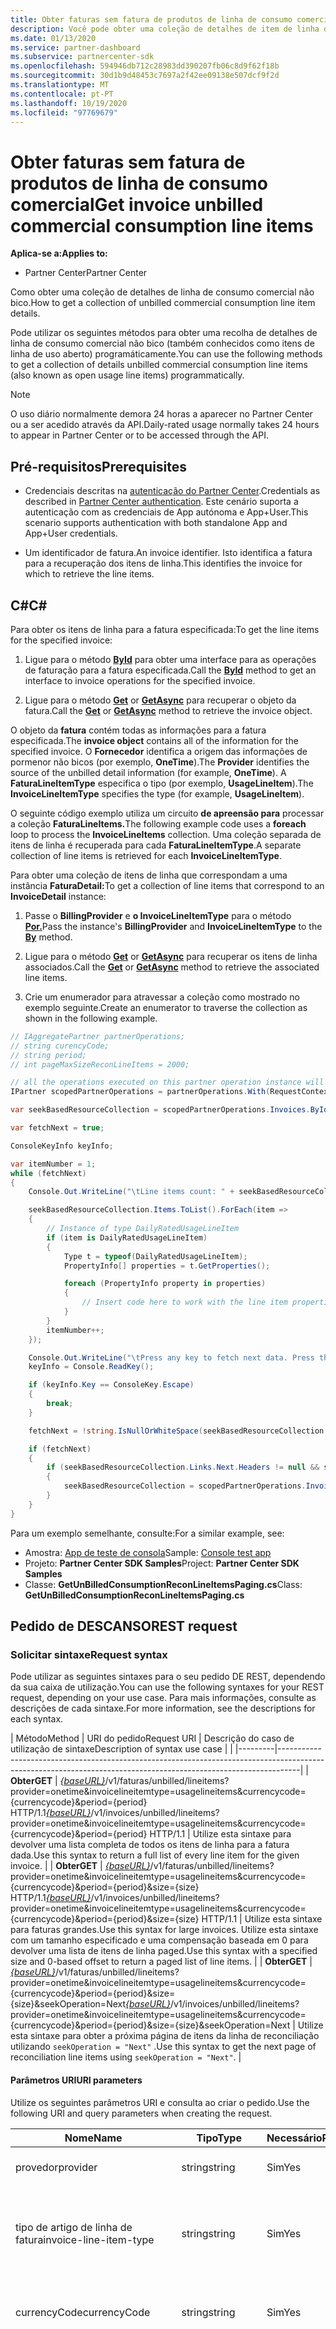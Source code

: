 ```yaml
---
title: Obter faturas sem fatura de produtos de linha de consumo comercial
description: Você pode obter uma coleção de detalhes de item de linha de consumo comercial não faturado para uma fatura especificada usando as APIs do Partner Center.
ms.date: 01/13/2020
ms.service: partner-dashboard
ms.subservice: partnercenter-sdk
ms.openlocfilehash: 594946db712c28983dd390207fb06c8d9f62f18b
ms.sourcegitcommit: 30d1b9d48453c7697a2f42ee09138e507dcf9f2d
ms.translationtype: MT
ms.contentlocale: pt-PT
ms.lasthandoff: 10/19/2020
ms.locfileid: "97769679"
---
```

# <a name="get-invoice-unbilled-commercial-consumption-line-items"></a><span data-ttu-id="2bc8c-103">Obter faturas sem fatura de produtos de linha de consumo comercial</span><span class="sxs-lookup"><span data-stu-id="2bc8c-103">Get invoice unbilled commercial consumption line items</span></span>

<span data-ttu-id="2bc8c-104">**Aplica-se a:**</span><span class="sxs-lookup"><span data-stu-id="2bc8c-104">**Applies to:**</span></span>

- <span data-ttu-id="2bc8c-105">Partner Center</span><span class="sxs-lookup"><span data-stu-id="2bc8c-105">Partner Center</span></span>

<span data-ttu-id="2bc8c-106">Como obter uma coleção de detalhes de linha de consumo comercial não bico.</span><span class="sxs-lookup"><span data-stu-id="2bc8c-106">How to get a collection of unbilled commercial consumption line item details.</span></span>

<span data-ttu-id="2bc8c-107">Pode utilizar os seguintes métodos para obter uma recolha de detalhes de linha de consumo comercial não bico (também conhecidos como itens de linha de uso aberto) programáticamente.</span><span class="sxs-lookup"><span data-stu-id="2bc8c-107">You can use the following methods to get a collection of details unbilled commercial consumption line items (also known as open usage line items) programmatically.</span></span>

>[!NOTE]
><span data-ttu-id="2bc8c-108">O uso diário normalmente demora 24 horas a aparecer no Partner Center ou a ser acedido através da API.</span><span class="sxs-lookup"><span data-stu-id="2bc8c-108">Daily-rated usage normally takes 24 hours to appear in Partner Center or to be accessed through the API.</span></span>

## <a name="prerequisites"></a><span data-ttu-id="2bc8c-109">Pré-requisitos</span><span class="sxs-lookup"><span data-stu-id="2bc8c-109">Prerequisites</span></span>

- <span data-ttu-id="2bc8c-110">Credenciais descritas na [autenticação do Partner Center](partner-center-authentication.md).</span><span class="sxs-lookup"><span data-stu-id="2bc8c-110">Credentials as described in [Partner Center authentication](partner-center-authentication.md).</span></span> <span data-ttu-id="2bc8c-111">Este cenário suporta a autenticação com as credenciais de App autónoma e App+User.</span><span class="sxs-lookup"><span data-stu-id="2bc8c-111">This scenario supports authentication with both standalone App and App+User credentials.</span></span>

- <span data-ttu-id="2bc8c-112">Um identificador de fatura.</span><span class="sxs-lookup"><span data-stu-id="2bc8c-112">An invoice identifier.</span></span> <span data-ttu-id="2bc8c-113">Isto identifica a fatura para a recuperação dos itens de linha.</span><span class="sxs-lookup"><span data-stu-id="2bc8c-113">This identifies the invoice for which to retrieve the line items.</span></span>

## <a name="c"></a><span data-ttu-id="2bc8c-114">C\#</span><span class="sxs-lookup"><span data-stu-id="2bc8c-114">C\#</span></span>

<span data-ttu-id="2bc8c-115">Para obter os itens de linha para a fatura especificada:</span><span class="sxs-lookup"><span data-stu-id="2bc8c-115">To get the line items for the specified invoice:</span></span>

1. <span data-ttu-id="2bc8c-116">Ligue para o método [**ById**](/dotnet/api/microsoft.store.partnercenter.invoices.iinvoicecollection.byid) para obter uma interface para as operações de faturação para a fatura especificada.</span><span class="sxs-lookup"><span data-stu-id="2bc8c-116">Call the [**ById**](/dotnet/api/microsoft.store.partnercenter.invoices.iinvoicecollection.byid) method to get an interface to invoice operations for the specified invoice.</span></span>

2. <span data-ttu-id="2bc8c-117">Ligue para o método [**Get**](/dotnet/api/microsoft.store.partnercenter.invoices.iinvoice.get) or [**GetAsync**](/dotnet/api/microsoft.store.partnercenter.invoices.iinvoice.getasync) para recuperar o objeto da fatura.</span><span class="sxs-lookup"><span data-stu-id="2bc8c-117">Call the [**Get**](/dotnet/api/microsoft.store.partnercenter.invoices.iinvoice.get) or [**GetAsync**](/dotnet/api/microsoft.store.partnercenter.invoices.iinvoice.getasync) method to retrieve the invoice object.</span></span>

<span data-ttu-id="2bc8c-118">O objeto da **fatura** contém todas as informações para a fatura especificada.</span><span class="sxs-lookup"><span data-stu-id="2bc8c-118">The **invoice object** contains all of the information for the specified invoice.</span></span> <span data-ttu-id="2bc8c-119">O **Fornecedor** identifica a origem das informações de pormenor não bicos (por exemplo, **OneTime**).</span><span class="sxs-lookup"><span data-stu-id="2bc8c-119">The **Provider** identifies the source of the unbilled detail information (for example, **OneTime**).</span></span> <span data-ttu-id="2bc8c-120">A **FaturaLineItemType** especifica o tipo (por exemplo, **UsageLineItem**).</span><span class="sxs-lookup"><span data-stu-id="2bc8c-120">The **InvoiceLineItemType** specifies the type (for example, **UsageLineItem**).</span></span>

<span data-ttu-id="2bc8c-121">O seguinte código exemplo utiliza um circuito **de apreensão para** processar a coleção **FaturaLineItems.**</span><span class="sxs-lookup"><span data-stu-id="2bc8c-121">The following example code uses a **foreach** loop to process the **InvoiceLineItems** collection.</span></span> <span data-ttu-id="2bc8c-122">Uma coleção separada de itens de linha é recuperada para cada **FaturaLineItemType**.</span><span class="sxs-lookup"><span data-stu-id="2bc8c-122">A separate collection of line items is retrieved for each **InvoiceLineItemType**.</span></span>

<span data-ttu-id="2bc8c-123">Para obter uma coleção de itens de linha que correspondam a uma instância **FaturaDetail:**</span><span class="sxs-lookup"><span data-stu-id="2bc8c-123">To get a collection of line items that correspond to an **InvoiceDetail** instance:</span></span>

1. <span data-ttu-id="2bc8c-124">Passe o **BillingProvider** e **o InvoiceLineItemType** para o método [**Por.**](/dotnet/api/microsoft.store.partnercenter.invoices.iinvoice.by)</span><span class="sxs-lookup"><span data-stu-id="2bc8c-124">Pass the instance's **BillingProvider** and **InvoiceLineItemType** to the [**By**](/dotnet/api/microsoft.store.partnercenter.invoices.iinvoice.by) method.</span></span>

2. <span data-ttu-id="2bc8c-125">Ligue para o método [**Get**](/dotnet/api/microsoft.store.partnercenter.invoices.iinvoice.get) or [**GetAsync**](/dotnet/api/microsoft.store.partnercenter.invoices.iinvoice.getasync) para recuperar os itens de linha associados.</span><span class="sxs-lookup"><span data-stu-id="2bc8c-125">Call the [**Get**](/dotnet/api/microsoft.store.partnercenter.invoices.iinvoice.get) or [**GetAsync**](/dotnet/api/microsoft.store.partnercenter.invoices.iinvoice.getasync) method to retrieve the associated line items.</span></span>
3. <span data-ttu-id="2bc8c-126">Crie um enumerador para atravessar a coleção como mostrado no exemplo seguinte.</span><span class="sxs-lookup"><span data-stu-id="2bc8c-126">Create an enumerator to traverse the collection as shown in the following example.</span></span>

``` csharp
// IAggregatePartner partnerOperations;
// string curencyCode;
// string period;
// int pageMaxSizeReconLineItems = 2000;

// all the operations executed on this partner operation instance will share the same correlation Id but will differ in request Id
IPartner scopedPartnerOperations = partnerOperations.With(RequestContextFactory.Instance.Create(Guid.NewGuid()));

var seekBasedResourceCollection = scopedPartnerOperations.Invoices.ById("unbilled").By("onetime", "usagelineitems", curencyCode, period, pageMaxSizeReconLineItems).Get();

var fetchNext = true;

ConsoleKeyInfo keyInfo;

var itemNumber = 1;
while (fetchNext)
{
    Console.Out.WriteLine("\tLine items count: " + seekBasedResourceCollection.Items.Count());

    seekBasedResourceCollection.Items.ToList().ForEach(item =>
    {
        // Instance of type DailyRatedUsageLineItem
        if (item is DailyRatedUsageLineItem)
        {
            Type t = typeof(DailyRatedUsageLineItem);
            PropertyInfo[] properties = t.GetProperties();

            foreach (PropertyInfo property in properties)
            {
                // Insert code here to work with the line item properties
            }
        }
        itemNumber++;
    });

    Console.Out.WriteLine("\tPress any key to fetch next data. Press the Escape (Esc) key to quit: \n");
    keyInfo = Console.ReadKey();

    if (keyInfo.Key == ConsoleKey.Escape)
    {
        break;
    }

    fetchNext = !string.IsNullOrWhiteSpace(seekBasedResourceCollection.ContinuationToken);

    if (fetchNext)
    {
        if (seekBasedResourceCollection.Links.Next.Headers != null && seekBasedResourceCollection.Links.Next.Headers.Any())
        {
            seekBasedResourceCollection = scopedPartnerOperations.Invoices.ById("unbilled").By("onetime", "usagelineitems", curencyCode, period, pageMaxSizeReconLineItems).Seek(seekBasedResourceCollection.ContinuationToken, SeekOperation.Next);
        }
    }
}
```

<span data-ttu-id="2bc8c-127">Para um exemplo semelhante, consulte:</span><span class="sxs-lookup"><span data-stu-id="2bc8c-127">For a similar example, see:</span></span>

- <span data-ttu-id="2bc8c-128">Amostra: [App de teste de consola](console-test-app.md)</span><span class="sxs-lookup"><span data-stu-id="2bc8c-128">Sample: [Console test app](console-test-app.md)</span></span>
- <span data-ttu-id="2bc8c-129">Projeto: **Partner Center SDK Samples**</span><span class="sxs-lookup"><span data-stu-id="2bc8c-129">Project: **Partner Center SDK Samples**</span></span>
- <span data-ttu-id="2bc8c-130">Classe: **GetUnBilledConsumptionReconLineItemsPaging.cs**</span><span class="sxs-lookup"><span data-stu-id="2bc8c-130">Class: **GetUnBilledConsumptionReconLineItemsPaging.cs**</span></span>

## <a name="rest-request"></a><span data-ttu-id="2bc8c-131">Pedido de DESCANSO</span><span class="sxs-lookup"><span data-stu-id="2bc8c-131">REST request</span></span>

### <a name="request-syntax"></a><span data-ttu-id="2bc8c-132">Solicitar sintaxe</span><span class="sxs-lookup"><span data-stu-id="2bc8c-132">Request syntax</span></span>

<span data-ttu-id="2bc8c-133">Pode utilizar as seguintes sintaxes para o seu pedido DE REST, dependendo da sua caixa de utilização.</span><span class="sxs-lookup"><span data-stu-id="2bc8c-133">You can use the following syntaxes for your REST request, depending on your use case.</span></span> <span data-ttu-id="2bc8c-134">Para mais informações, consulte as descrições de cada sintaxe.</span><span class="sxs-lookup"><span data-stu-id="2bc8c-134">For more information, see the descriptions for each syntax.</span></span>

 | <span data-ttu-id="2bc8c-135">Método</span><span class="sxs-lookup"><span data-stu-id="2bc8c-135">Method</span></span>  | <span data-ttu-id="2bc8c-136">URI do pedido</span><span class="sxs-lookup"><span data-stu-id="2bc8c-136">Request URI</span></span>         | <span data-ttu-id="2bc8c-137">Descrição do caso de utilização de sintaxe</span><span class="sxs-lookup"><span data-stu-id="2bc8c-137">Description of syntax use case</span></span> |                                                                                                                                            |
|---------|-----------------------------------------------------------------------------------------------------------------------------------------------------------------|
| <span data-ttu-id="2bc8c-138">**Obter**</span><span class="sxs-lookup"><span data-stu-id="2bc8c-138">**GET**</span></span> | <span data-ttu-id="2bc8c-139">[*{baseURL}*](partner-center-rest-urls.md)/v1/faturas/unbilled/lineitems?provider=onetime&invoicelineitemtype=usagelineitems&currencycode={currencycode}&period={period} HTTP/1.1</span><span class="sxs-lookup"><span data-stu-id="2bc8c-139">[*{baseURL}*](partner-center-rest-urls.md)/v1/invoices/unbilled/lineitems?provider=onetime&invoicelineitemtype=usagelineitems&currencycode={currencycode}&period={period} HTTP/1.1</span></span>                              | <span data-ttu-id="2bc8c-140">Utilize esta sintaxe para devolver uma lista completa de todos os itens de linha para a fatura dada.</span><span class="sxs-lookup"><span data-stu-id="2bc8c-140">Use this syntax to return a full list of every line item for the given invoice.</span></span> |
| <span data-ttu-id="2bc8c-141">**Obter**</span><span class="sxs-lookup"><span data-stu-id="2bc8c-141">**GET**</span></span> | <span data-ttu-id="2bc8c-142">[*{baseURL}*](partner-center-rest-urls.md)/v1/faturas/unbilled/lineitems?provider=onetime&invoicelineitemtype=usagelineitems&currencycode={currencycode}&period={period}&size={size} HTTP/1.1</span><span class="sxs-lookup"><span data-stu-id="2bc8c-142">[*{baseURL}*](partner-center-rest-urls.md)/v1/invoices/unbilled/lineitems?provider=onetime&invoicelineitemtype=usagelineitems&currencycode={currencycode}&period={period}&size={size} HTTP/1.1</span></span>  | <span data-ttu-id="2bc8c-143">Utilize esta sintaxe para faturas grandes.</span><span class="sxs-lookup"><span data-stu-id="2bc8c-143">Use this syntax for large invoices.</span></span> <span data-ttu-id="2bc8c-144">Utilize esta sintaxe com um tamanho especificado e uma compensação baseada em 0 para devolver uma lista de itens de linha paged.</span><span class="sxs-lookup"><span data-stu-id="2bc8c-144">Use this syntax with a specified size and 0-based offset to return a paged list of line items.</span></span> |
| <span data-ttu-id="2bc8c-145">**Obter**</span><span class="sxs-lookup"><span data-stu-id="2bc8c-145">**GET**</span></span> | <span data-ttu-id="2bc8c-146">[*{baseURL}*](partner-center-rest-urls.md)/v1/faturas/unbilled/lineitems?provider=onetime&invoicelineitemtype=usagelineitems&currencycode={currencycode}&period={period}&size={size}&seekOperation=Next</span><span class="sxs-lookup"><span data-stu-id="2bc8c-146">[*{baseURL}*](partner-center-rest-urls.md)/v1/invoices/unbilled/lineitems?provider=onetime&invoicelineitemtype=usagelineitems&currencycode={currencycode}&period={period}&size={size}&seekOperation=Next</span></span>                               | <span data-ttu-id="2bc8c-147">Utilize esta sintaxe para obter a próxima página de itens da linha de reconciliação utilizando `seekOperation = "Next"` .</span><span class="sxs-lookup"><span data-stu-id="2bc8c-147">Use this syntax to get the next page of reconciliation line items using `seekOperation = "Next"`.</span></span> |

#### <a name="uri-parameters"></a><span data-ttu-id="2bc8c-148">Parâmetros URI</span><span class="sxs-lookup"><span data-stu-id="2bc8c-148">URI parameters</span></span>

<span data-ttu-id="2bc8c-149">Utilize os seguintes parâmetros URI e consulta ao criar o pedido.</span><span class="sxs-lookup"><span data-stu-id="2bc8c-149">Use the following URI and query parameters when creating the request.</span></span>

| <span data-ttu-id="2bc8c-150">Nome</span><span class="sxs-lookup"><span data-stu-id="2bc8c-150">Name</span></span>                   | <span data-ttu-id="2bc8c-151">Tipo</span><span class="sxs-lookup"><span data-stu-id="2bc8c-151">Type</span></span>   | <span data-ttu-id="2bc8c-152">Necessário</span><span class="sxs-lookup"><span data-stu-id="2bc8c-152">Required</span></span> | <span data-ttu-id="2bc8c-153">Descrição</span><span class="sxs-lookup"><span data-stu-id="2bc8c-153">Description</span></span>                                                                     |
|------------------------|--------|----------|---------------------------------------------------------------------------------|
| <span data-ttu-id="2bc8c-154">provedor</span><span class="sxs-lookup"><span data-stu-id="2bc8c-154">provider</span></span>               | <span data-ttu-id="2bc8c-155">string</span><span class="sxs-lookup"><span data-stu-id="2bc8c-155">string</span></span> | <span data-ttu-id="2bc8c-156">Sim</span><span class="sxs-lookup"><span data-stu-id="2bc8c-156">Yes</span></span>      | <span data-ttu-id="2bc8c-157">O fornecedor: "**OneTime**".</span><span class="sxs-lookup"><span data-stu-id="2bc8c-157">The provider: "**OneTime**".</span></span>                                                |
| <span data-ttu-id="2bc8c-158">tipo de artigo de linha de fatura</span><span class="sxs-lookup"><span data-stu-id="2bc8c-158">invoice-line-item-type</span></span> | <span data-ttu-id="2bc8c-159">string</span><span class="sxs-lookup"><span data-stu-id="2bc8c-159">string</span></span> | <span data-ttu-id="2bc8c-160">Sim</span><span class="sxs-lookup"><span data-stu-id="2bc8c-160">Yes</span></span>      | <span data-ttu-id="2bc8c-161">O tipo de detalhe de fatura: "**UsageLineItems**", "**UsageLineItems**".</span><span class="sxs-lookup"><span data-stu-id="2bc8c-161">The type of invoice detail: "**UsageLineItems**", "**UsageLineItems**".</span></span>               |
| <span data-ttu-id="2bc8c-162">currencyCode</span><span class="sxs-lookup"><span data-stu-id="2bc8c-162">currencyCode</span></span>           | <span data-ttu-id="2bc8c-163">string</span><span class="sxs-lookup"><span data-stu-id="2bc8c-163">string</span></span> | <span data-ttu-id="2bc8c-164">Sim</span><span class="sxs-lookup"><span data-stu-id="2bc8c-164">Yes</span></span>      | <span data-ttu-id="2bc8c-165">O código cambial para os itens de linha não bico.</span><span class="sxs-lookup"><span data-stu-id="2bc8c-165">The currency code for the unbilled line items.</span></span>                                  |
| <span data-ttu-id="2bc8c-166">period</span><span class="sxs-lookup"><span data-stu-id="2bc8c-166">period</span></span>                 | <span data-ttu-id="2bc8c-167">string</span><span class="sxs-lookup"><span data-stu-id="2bc8c-167">string</span></span> | <span data-ttu-id="2bc8c-168">Sim</span><span class="sxs-lookup"><span data-stu-id="2bc8c-168">Yes</span></span>      | <span data-ttu-id="2bc8c-169">O período de reconhecimento não bico (por exemplo: **atual,** **anterior).**</span><span class="sxs-lookup"><span data-stu-id="2bc8c-169">The period for unbilled recon (for example: **current**, **previous**).</span></span><br/><br/><span data-ttu-id="2bc8c-170">**Anterior** – se o ciclo de faturação for 01/01/2020 – 01/31/2020 então, muito provavelmente que a sua fatura seja gerada entre 02/06/2020 e 02/08/2020 tempo UTC.</span><span class="sxs-lookup"><span data-stu-id="2bc8c-170">**Previous** – if the billing cycle is 01/01/2020 – 01/31/2020 then, most likely that your invoice is generated between 02/06/2020 and 02/08/2020 UTC time.</span></span> <span data-ttu-id="2bc8c-171">Se precisar de consultar os seus dados de utilização não faturados do ciclo de faturação (01/01/2020 – 01/31/2020) em qualquer momento entre 02/01/2020 e a data gerada pela fatura (que é entre 02/06/2020 e 02/08/2020 UTC), então o tempo gerado pela fatura (que é entre 02/06/2020 e 02/02/2020 UTC), então o tempo de fatura (que é entre 02/06/2020 e 02/02/020 UTC), então o tempo de 02/06/2020 e 02/02/020 UTC), então, então, entre 02/06/2020 e 02/02/020 UTC, então, então, o tempo de 02/06/2020 e 02/08/2020 UTC, então, então, o tempo de 02/06/2020 e 02/0 tem de escolher o Período como "Anterior".</span><span class="sxs-lookup"><span data-stu-id="2bc8c-171">If you need to query your unbilled usage data of the billing cycle (01/01/2020 – 01/31/2020) on any time between 02/01/2020 and the invoice-generated date (which is between 02/06/2020 and 02/08/2020 UTC time), then, you need to choose Period as "Previous".</span></span><br/><br/><span data-ttu-id="2bc8c-172">**Corrente** – se o ciclo de faturação for 01/01/2020 – 01/31/2020 então, muito provavelmente que a sua fatura seja gerada entre 02/06/2020 e 02/08/2020 tempo UTC.</span><span class="sxs-lookup"><span data-stu-id="2bc8c-172">**Current** – if the billing cycle is 01/01/2020 – 01/31/2020 then, most likely that your invoice is generated between 02/06/2020 and 02/08/2020 UTC time.</span></span> <span data-ttu-id="2bc8c-173">Se precisar de consultar os dados de utilização não faturados do ciclo de faturação (01/01/2020 – 01/31/2020) em qualquer momento entre 01/01/2020 e 01/31/2020, que está dentro do seu ciclo de faturação, então tem de escolher o Período como "Corrente".</span><span class="sxs-lookup"><span data-stu-id="2bc8c-173">If you need to query your unbilled usage data of the billing cycle (01/01/2020 – 01/31/2020) on any time between 01/01/2020 and 01/31/2020 which is within your billing cycle, then, you need to choose Period as "Current".</span></span> |
| <span data-ttu-id="2bc8c-174">size</span><span class="sxs-lookup"><span data-stu-id="2bc8c-174">size</span></span>                   | <span data-ttu-id="2bc8c-175">número</span><span class="sxs-lookup"><span data-stu-id="2bc8c-175">number</span></span> | <span data-ttu-id="2bc8c-176">Não</span><span class="sxs-lookup"><span data-stu-id="2bc8c-176">No</span></span>       | <span data-ttu-id="2bc8c-177">O número máximo de itens para devolver.</span><span class="sxs-lookup"><span data-stu-id="2bc8c-177">The maximum number of items to return.</span></span> <span data-ttu-id="2bc8c-178">O tamanho padrão é 2000.</span><span class="sxs-lookup"><span data-stu-id="2bc8c-178">The default size is 2000.</span></span>                    |
| <span data-ttu-id="2bc8c-179">procurarOperação</span><span class="sxs-lookup"><span data-stu-id="2bc8c-179">seekOperation</span></span>          | <span data-ttu-id="2bc8c-180">cadeia (de carateres)</span><span class="sxs-lookup"><span data-stu-id="2bc8c-180">string</span></span> | <span data-ttu-id="2bc8c-181">No</span><span class="sxs-lookup"><span data-stu-id="2bc8c-181">No</span></span>       | <span data-ttu-id="2bc8c-182">Prepare `seekOperation=Next` para obter a próxima página de itens da linha de reconciliação.</span><span class="sxs-lookup"><span data-stu-id="2bc8c-182">Set `seekOperation=Next` to get the next page of reconciliation line items.</span></span>                |

### <a name="request-headers"></a><span data-ttu-id="2bc8c-183">Cabeçalhos do pedido</span><span class="sxs-lookup"><span data-stu-id="2bc8c-183">Request headers</span></span>

<span data-ttu-id="2bc8c-184">Para obter mais informações, consulte [os cabeçalhos Partner Center REST](headers.md).</span><span class="sxs-lookup"><span data-stu-id="2bc8c-184">For more information, see [Partner Center REST headers](headers.md).</span></span>

### <a name="request-body"></a><span data-ttu-id="2bc8c-185">Corpo do pedido</span><span class="sxs-lookup"><span data-stu-id="2bc8c-185">Request body</span></span>

<span data-ttu-id="2bc8c-186">Nenhum.</span><span class="sxs-lookup"><span data-stu-id="2bc8c-186">None.</span></span>

## <a name="rest-response"></a><span data-ttu-id="2bc8c-187">Resposta do REST</span><span class="sxs-lookup"><span data-stu-id="2bc8c-187">REST response</span></span>

<span data-ttu-id="2bc8c-188">Se for bem sucedida, a resposta contém a recolha de detalhes do item da linha.</span><span class="sxs-lookup"><span data-stu-id="2bc8c-188">If successful, the response contains the collection of line item details.</span></span>

<span data-ttu-id="2bc8c-189">*Para o item da linha **ChargeType,** o valor **Compra** é mapeado para **Novo** e o valor **Reembolso** está mapeado para **Cancelar**.*</span><span class="sxs-lookup"><span data-stu-id="2bc8c-189">*For the line item **ChargeType**, the value **Purchase** is mapped to **New** and the value **Refund** is mapped to **Cancel**.*</span></span>

### <a name="response-success-and-error-codes"></a><span data-ttu-id="2bc8c-190">Códigos de sucesso e erro de resposta</span><span class="sxs-lookup"><span data-stu-id="2bc8c-190">Response success and error codes</span></span>

<span data-ttu-id="2bc8c-191">Cada resposta vem com um código de estado HTTP que indica sucesso ou falha e informações adicionais de depuragem.</span><span class="sxs-lookup"><span data-stu-id="2bc8c-191">Each response comes with an HTTP status code that indicates success or failure and additional debugging information.</span></span> <span data-ttu-id="2bc8c-192">Utilize uma ferramenta de rastreio de rede para ler este código, tipo de erro e parâmetros adicionais.</span><span class="sxs-lookup"><span data-stu-id="2bc8c-192">Use a network trace tool to read this code, error type, and additional parameters.</span></span> <span data-ttu-id="2bc8c-193">Para obter a lista completa, consulte os [códigos de erro do Partner Center REST](error-codes.md).</span><span class="sxs-lookup"><span data-stu-id="2bc8c-193">For the full list, see [Partner Center REST error codes](error-codes.md).</span></span>

## <a name="request-response-examples"></a><span data-ttu-id="2bc8c-194">Exemplos de resposta a pedidos</span><span class="sxs-lookup"><span data-stu-id="2bc8c-194">Request-response examples</span></span>

### <a name="request-response-example-1"></a><span data-ttu-id="2bc8c-195">Exemplo de resposta a pedido 1</span><span class="sxs-lookup"><span data-stu-id="2bc8c-195">Request-response example 1</span></span>

<span data-ttu-id="2bc8c-196">Os seguintes detalhes aplicam-se a este exemplo:</span><span class="sxs-lookup"><span data-stu-id="2bc8c-196">The following details apply to this example:</span></span>

- <span data-ttu-id="2bc8c-197">**Fornecedor**: **OneTime**</span><span class="sxs-lookup"><span data-stu-id="2bc8c-197">**Provider**: **OneTime**</span></span>
- <span data-ttu-id="2bc8c-198">**FaturaLineItemType**: **UsageLineItems**</span><span class="sxs-lookup"><span data-stu-id="2bc8c-198">**InvoiceLineItemType**: **UsageLineItems**</span></span>
- <span data-ttu-id="2bc8c-199">**Período**: **Anterior**</span><span class="sxs-lookup"><span data-stu-id="2bc8c-199">**Period**: **Previous**</span></span>

#### <a name="request-example-1"></a><span data-ttu-id="2bc8c-200">Pedido exemplo 1</span><span class="sxs-lookup"><span data-stu-id="2bc8c-200">Request example 1</span></span>

```http
GET https://api.partnercenter.microsoft.com/v1//invoices/unbilled/lineitems?provider=onetime&invoicelineitemtype=usagelineitems&currencycode=usd&period=previous&size=2000 HTTP/1.1
Authorization: Bearer <token>
Accept: application/json
MS-RequestId: 1234ecb8-37af-45f4-a1a1-358de3ca2b9e
MS-CorrelationId: 5e612512-4345-4bb0-866e-47aeda031234
X-Locale: en-US
MS-PartnerCenter-Application: Partner Center .NET SDK Samples
Host: api.partnercenter.microsoft.com
```

### <a name="response-example-1"></a><span data-ttu-id="2bc8c-201">Exemplo de resposta 1</span><span class="sxs-lookup"><span data-stu-id="2bc8c-201">Response example 1</span></span>

```http
HTTP/1.1 200 OK
Content-Length: 2484
Content-Type: application/json; charset=utf-8
MS-CorrelationId: 5e612512-4345-4bb0-866e-47aeda031234
MS-RequestId: 1234ecb8-37af-45f4-a1a1-358de3ca2b9e
MS-CV: bpqyomePDUqrSSYC.0
MS-ServerId: 202010406
Date: Wed, 20 Feb 2019 19:59:27 GMT

{
    "totalCount": 2,
    "items": [
        {
            "partnerId": "00083575-bbd0-54de-b2ad-0f5b0e927d71",
            "partnerName": "MTBC",
            "customerId": "",
            "customerName": "",
            "customerDomainName": "",
            "invoiceNumber": "",
            "productId": "",
            "skuId": "",
            "availabilityId": "",
            "skuName": "VM-Series Next-Generation Firewall (Bundle 2 PAYG)",
            "productName": "VM-Series Next Generation Firewall",
            "publisherName": "Test Alto Networks, Inc.",
            "publisherId": "",
            "subscriptionId": "12345678-04d9-421c-baf8-e3b8dd62ddba",
            "subscriptionDescription": "Pay-As-You-Go",
            "chargeStartDate": "2019-01-01T00:00:00Z",
            "chargeEndDate": "2019-02-01T00:00:00Z",
            "usageDate": "2019-01-01T00:00:00Z",
            "meterType": "1 Compute Hour - 4core",
            "meterCategory": "Virtual Machine Licenses",
            "meterId": "4core",
            "meterSubCategory": "VM-Series Next Generation Firewall",
            "meterName": "VM-Series Next Generation Firewall - VM-Series Next-Generation Firewall (Bundle 2 PAYG) - 4 Core Hours",
            "meterRegion": "",
            "unitOfMeasure": "1 Hour",
            "resourceLocation": "EASTUS",
            "consumedService": "Microsoft.Compute",
            "resourceGroup": "ECH-PAN-RG",
            "resourceUri": "/subscriptions/12345678-04d9-421c-baf8-e3b8dd62ddba/resourceGroups/ECH-PAN-RG/providers/Microsoft.Compute/virtualMachines/echpanfw",
            "tags": "",
            "additionalInfo": "{  \"ImageType\": null,  \"ServiceType\": \"Standard_D3_v2\",  \"VMName\": null,  \"VMProperties\": null,  \"UsageType\": \"ComputeHR_SW\"}",
            "serviceInfo1": "",
            "serviceInfo2": "",
            "customerCountry": "",
            "mpnId": "1234567",
            "resellerMpnId": "",
            "chargeType": "",
            "unitPrice": 1.2799888920023,
            "quantity": 24.0,
            "unitType": "",
            "billingPreTaxTotal": 30.7197334080551,
            "billingCurrency": "USD",
            "pricingPreTaxTotal": 30.7197334080551,
            "pricingCurrency": "USD",
            "entitlementId": "1234547f-b249-4edd-9319-637862d8c0b4",
            "entitlementDescription": "Partner Subscription",
            "pcToBCExchangeRate": 1,
            "pcToBCExchangeRateDate": "2019-08-01T00:00:00Z",
            "effectiveUnitPrice": 0,
            "rateOfPartnerEarnedCredit": 0,
            "invoiceLineItemType": "usage_line_items",
            "billingProvider": "marketplace",
            "attributes": {
                "objectType": "DailyRatedUsageLineItem"
            }
         },
         {
            "partnerId": "00083575-bbd0-54de-b2ad-0f5b0e927d71",
            "partnerName": "MTBC",
            "customerId": "",
            "customerName": "",
            "customerDomainName": "",
            "invoiceNumber": "",
            "productId": "",
            "skuId": "",
            "availabilityId": "",
            "skuName": "VM-Series Next-Generation Firewall (Bundle 2 PAYG)",
            "productName": "VM-Series Next Generation Firewall",
            "publisherName": "Test Alto Networks, Inc.",
            "publisherId": "",
            "subscriptionId": "12345678-04d9-421c-baf8-e3b8dd62ddba",
            "subscriptionDescription": "Pay-As-You-Go",
            "chargeStartDate": "2019-01-01T00:00:00Z",
            "chargeEndDate": "2019-02-01T00:00:00Z",
            "usageDate": "2019-01-02T00:00:00Z",
            "meterType": "1 Compute Hour - 4core",
            "meterCategory": "Virtual Machine Licenses",
            "meterId": "4core",
            "meterSubCategory": "VM-Series Next Generation Firewall",
            "meterName": "VM-Series Next Generation Firewall - VM-Series Next-Generation Firewall (Bundle 2 PAYG) - 4 Core Hours",
            "meterRegion": "",
            "unitOfMeasure": "1 Hour",
            "resourceLocation": "EASTUS",
            "consumedService": "Microsoft.Compute",
            "resourceGroup": "ECH-PAN-RG",
            "resourceUri": "/subscriptions/12345678-04d9-421c-baf8-e3b8dd62ddba/resourceGroups/ECH-PAN-RG/providers/Microsoft.Compute/virtualMachines/echpanfw",
            "tags": "",
            "additionalInfo": "{  \"ImageType\": null,  \"ServiceType\": \"Standard_D3_v2\",  \"VMName\": null,  \"VMProperties\": null,  \"UsageType\": \"ComputeHR_SW\"}",
            "serviceInfo1": "",
            "serviceInfo2": "",
            "customerCountry": "",
            "mpnId": "1234567",
            "resellerMpnId": "",
            "chargeType": "",
            "unitPrice": 1.2799888920023,
            "quantity": 24.0,
            "unitType": "",
            "billingPreTaxTotal": 30.7197334080551,
            "billingCurrency": "USD",
            "pricingPreTaxTotal": 30.7197334080551,
            "pricingCurrency": "USD",
            "entitlementId": "31cdf47f-b249-4edd-9319-637862d12345",
            "entitlementDescription": "Partner Subscription",
            "pcToBCExchangeRate": 1,
            "pcToBCExchangeRateDate": "2019-08-01T00:00:00Z",
            "effectiveUnitPrice": 0,
            "rateOfPartnerEarnedCredit": 0,
            "invoiceLineItemType": "usage_line_items",
            "billingProvider": "marketplace",
            "attributes": {
                "objectType": "DailyRatedUsageLineItem"
            }
        }
    ],
    "links": {
        "self": {
            "uri": "/invoices/unbilled/lineitems?provider=onetime&invoicelineitemtype=usagelineitems&currencycode=usd&period=previous&size=2000",
            "method": "GET",
            "headers": []
        },
        "next": {
            "uri": "/invoices/unbilled/lineitems?provider=onetime&invoicelineitemtype=usagelineitems&currencycode=usd&period=previous&size=2000&seekOperation=Next",
            "method": "GET",
            "headers": [
                {
                    "key": "MS-ContinuationToken",
                    "value": "AQAAAA=="
                }
            ]
        }
    },
    "attributes": {
        "objectType": "Collection"
    }
}
```

### <a name="request-response-example-2"></a><span data-ttu-id="2bc8c-202">Exemplo de resposta a pedido 2</span><span class="sxs-lookup"><span data-stu-id="2bc8c-202">Request-response example 2</span></span>

<span data-ttu-id="2bc8c-203">Os seguintes detalhes aplicam-se a este exemplo:</span><span class="sxs-lookup"><span data-stu-id="2bc8c-203">The following details apply to this example:</span></span>

- <span data-ttu-id="2bc8c-204">**Fornecedor**: **OneTime**</span><span class="sxs-lookup"><span data-stu-id="2bc8c-204">**Provider**: **OneTime**</span></span>
- <span data-ttu-id="2bc8c-205">**FaturaLineItemType**: **UsageLineItems**</span><span class="sxs-lookup"><span data-stu-id="2bc8c-205">**InvoiceLineItemType**: **UsageLineItems**</span></span>
- <span data-ttu-id="2bc8c-206">**Período**: **Anterior**</span><span class="sxs-lookup"><span data-stu-id="2bc8c-206">**Period**: **Previous**</span></span>
- <span data-ttu-id="2bc8c-207">**SeekOperation**: **Seguinte**</span><span class="sxs-lookup"><span data-stu-id="2bc8c-207">**SeekOperation**: **Next**</span></span>

#### <a name="request-example-2"></a><span data-ttu-id="2bc8c-208">Pedido exemplo 2</span><span class="sxs-lookup"><span data-stu-id="2bc8c-208">Request example 2</span></span>

```http
GET https://api.partnercenter.microsoft.com/v1/invoices/unbilled/lineitems?provider=onetime&invoiceLineItemType=usagelineitems&currencyCode=usd&period=previous&size=2000&seekoperation=next HTTP/1.1
Authorization: Bearer <token>
Accept: application/json
MS-ContinuationToken: d19617b8-fbe5-4684-a5d8-0230972fb0cf,0705c4a9-39f7-4261-ba6d-53e24a9ce47d_a4ayc/80/OGda4BO/1o/V0etpOqiLx1JwB5S3beHW0s=,0d81c700-98b4-4b13-9129-ffd5620f72e7
MS-RequestId: 1234ecb8-37af-45f4-a1a1-358de3ca2b9e
MS-CorrelationId: 5e612512-4345-4bb0-866e-47aeda031234
X-Locale: en-US
MS-PartnerCenter-Application: Partner Center .NET SDK Samples
Host: api.partnercenter.microsoft.com
```

#### <a name="response-example-2"></a><span data-ttu-id="2bc8c-209">Exemplo de resposta 2</span><span class="sxs-lookup"><span data-stu-id="2bc8c-209">Response example 2</span></span>

```http
HTTP/1.1 200 OK
Content-Length: 2484
Content-Type: application/json; charset=utf-8
MS-CorrelationId: 5e612512-4345-4bb0-866e-47aeda031234
MS-RequestId: 1234ecb8-37af-45f4-a1a1-358de3ca2b9e
MS-CV: bpqyomePDUqrSSYC.0
MS-ServerId: 202010406
Date: Wed, 20 Feb 2019 19:59:27 GMT

{
    "totalCount": 1,
    "items": [
        {
            "partnerId": "00083575-bbd0-54de-b2ad-0f5b0e927d71",
            "partnerName": "MTBC",
            "customerId": "",
            "customerName": "",
            "customerDomainName": "",
            "invoiceNumber": "",
            "productId": "",
            "skuId": "",
            "availabilityId": "",
            "skuName": "VM-Series Next-Generation Firewall (Bundle 2 PAYG)",
            "productName": "VM-Series Next Generation Firewall",
            "publisherName": "Test Alto Networks, Inc.",
            "publisherId": "",
            "subscriptionId": "12345678-04d9-421c-baf8-e3b8dd62ddba",
            "subscriptionDescription": "Pay-As-You-Go",
            "chargeStartDate": "2019-01-01T00:00:00Z",
            "chargeEndDate": "2019-02-01T00:00:00Z",
            "usageDate": "2019-01-02T00:00:00Z",
            "meterType": "1 Compute Hour - 4core",
            "meterCategory": "Virtual Machine Licenses",
            "meterId": "4core",
            "meterSubCategory": "VM-Series Next Generation Firewall",
            "meterName": "VM-Series Next Generation Firewall - VM-Series Next-Generation Firewall (Bundle 2 PAYG) - 4 Core Hours",
            "meterRegion": "",
            "unitOfMeasure": "1 Hour",
            "resourceLocation": "EASTUS",
            "consumedService": "Microsoft.Compute",
            "resourceGroup": "ECH-PAN-RG",
            "resourceUri": "/subscriptions/12345678-04d9-421c-baf8-e3b8dd62ddba/resourceGroups/ECH-PAN-RG/providers/Microsoft.Compute/virtualMachines/echpanfw",
            "tags": "",
            "additionalInfo": "{  \"ImageType\": null,  \"ServiceType\": \"Standard_D3_v2\",  \"VMName\": null,  \"VMProperties\": null,  \"UsageType\": \"ComputeHR_SW\"}",
            "serviceInfo1": "",
            "serviceInfo2": "",
            "customerCountry": "",
            "mpnId": "1234567",
            "resellerMpnId": "",
            "chargeType": "",
            "unitPrice": 1.2799888920023,
            "quantity": 24.0,
            "unitType": "",
            "billingPreTaxTotal": 30.7197334080551,
            "billingCurrency": "USD",
            "pricingPreTaxTotal": 30.7197334080551,
            "pricingCurrency": "USD",
            "entitlementId": "31cdf47f-b249-4edd-9319-637862d8c0b4",
            "entitlementDescription": "Partner Subscription",
            "pcToBCExchangeRate": 1,
            "pcToBCExchangeRateDate": "2019-08-01T00:00:00Z",
            "effectiveUnitPrice": 0,
            "rateOfPartnerEarnedCredit": 0,
            "invoiceLineItemType": "usage_line_items",
            "billingProvider": "marketplace",
            "attributes": {
                "objectType": "DailyRatedUsageLineItem"
            }
        }
    ],
    "links": {
        "self": {
             "uri": "/invoices/unbilled/lineitems?provider=onetime&invoicelineitemtype=usagelineitems&currencycode=usd&period=previous&size=2000",
            "method": "GET",
            "headers": []
        }
    },
    "attributes": {
        "objectType": "Collection"
    }
}
```
